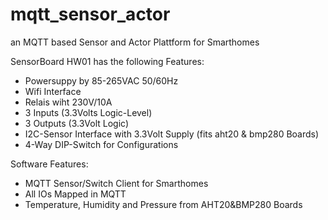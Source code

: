 # mqtt_sensor_actor
an MQTT based Sensor and Actor Plattform for Smarthomes

SensorBoard HW01 has the following Features:

- Powersuppy by 85-265VAC 50/60Hz
- Wifi Interface
- Relais wiht 230V/10A
- 3 Inputs (3.3Volts Logic-Level)
- 3 Outputs (3.3Volt Logic)
- I2C-Sensor Interface with 3.3Volt Supply (fits aht20 & bmp280 Boards)
- 4-Way DIP-Switch for Configurations

Software Features:

- MQTT Sensor/Switch Client for Smarthomes
- All IOs Mapped in MQTT
- Temperature, Humidity and Pressure from AHT20&BMP280 Boards 



